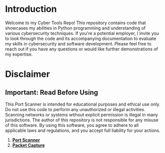 # Introduction

Welcome to my Cyber Tools Repo! This repository contains code that showcases my abilities in Python programming and understanding of various cybersecurity techniques. If you're a potential employer, I invite you to look through the code and its accompanying documentation to evaluate my skills in cybersecurity and software development. Please feel free to reach out if you have any questions or would like further demonstrations of my expertise.
# Disclaimer
## Important: Read Before Using

This Port Scanner is intended for educational purposes and ethical use only. Do not use this code to perform any unauthorized or illegal activities. Scanning networks or systems without explicit permission is illegal in many jurisdictions. The author of this repository is not responsible for any misuse of this software. By using this software, you agree to adhere to all applicable laws and regulations, and you accept full liability for your actions.

1. [**Port Scanner**](https://github.com/BxmGit/Professional-Cyber-Security-Portfolio/blob/main/Network%20Security/port_scanner.py)
2. [**Packet Capture**](https://github.com/BxmGit/Professional-Cyber-Security-Portfolio/blob/main/Network%20Security/traffic_capture.py)
